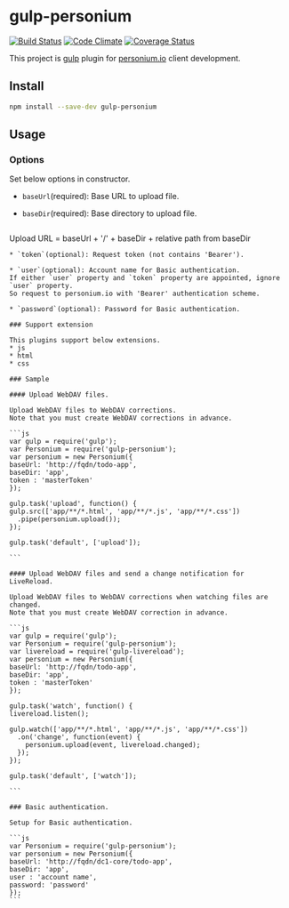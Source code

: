 gulp-personium
==============
[![Build Status](https://travis-ci.org/mid0111/gulp-personium.svg?branch=master)](https://travis-ci.org/mid0111/gulp-personium) [![Code Climate](https://codeclimate.com/github/mid0111/gulp-personium/badges/gpa.svg)](https://codeclimate.com/github/mid0111/gulp-personium) [![Coverage Status](https://coveralls.io/repos/mid0111/gulp-personium/badge.svg?branch=master)](https://coveralls.io/r/mid0111/gulp-personium?branch=master)

This project is [gulp](http://gulpjs.com/) plugin for [personium.io](http://personium.io/) client development.

## Install

```bash
npm install --save-dev gulp-personium
```

## Usage

### Options

Set below options in constructor.

* `baseUrl`(required): Base URL to upload file.

* `baseDir`(required): Base directory to upload file.

  ````
Upload URL = baseUrl + '/' + baseDir + relative path from baseDir
  ````
* `token`(optional): Request token (not contains 'Bearer').

* `user`(optional): Account name for Basic authentication.  
If either `user` property and `token` property are appointed, ignore `user` property.  
So request to personium.io with 'Bearer' authentication scheme.

* `password`(optional): Password for Basic authentication.

### Support extension

This plugins support below extensions.
* js
* html
* css

### Sample

#### Upload WebDAV files.

Upload WebDAV files to WebDAV corrections.  
Note that you must create WebDAV corrections in advance.

```js
var gulp = require('gulp');
var Personium = require('gulp-personium');
var personium = new Personium({
  baseUrl: 'http://fqdn/todo-app',
  baseDir: 'app',
  token : 'masterToken'
});

gulp.task('upload', function() {
  gulp.src(['app/**/*.html', 'app/**/*.js', 'app/**/*.css'])
    .pipe(personium.upload());
});

gulp.task('default', ['upload']);

```

#### Upload WebDAV files and send a change notification for LiveReload.

Upload WebDAV files to WebDAV corrections when watching files are changed.  
Note that you must create WebDAV correction in advance.

```js
var gulp = require('gulp');
var Personium = require('gulp-personium');
var livereload = require('gulp-livereload');
var personium = new Personium({
  baseUrl: 'http://fqdn/todo-app',
  baseDir: 'app',
  token : 'masterToken'
});

gulp.task('watch', function() {
  livereload.listen();

  gulp.watch(['app/**/*.html', 'app/**/*.js', 'app/**/*.css'])
    .on('change', function(event) {
      personium.upload(event, livereload.changed);
    });
});

gulp.task('default', ['watch']);

```

### Basic authentication.

Setup for Basic authentication.

```js
var Personium = require('gulp-personium');
var personium = new Personium({
  baseUrl: 'http://fqdn/dc1-core/todo-app',
  baseDir: 'app',
  user : 'account name',
  password: 'password'
});
```

